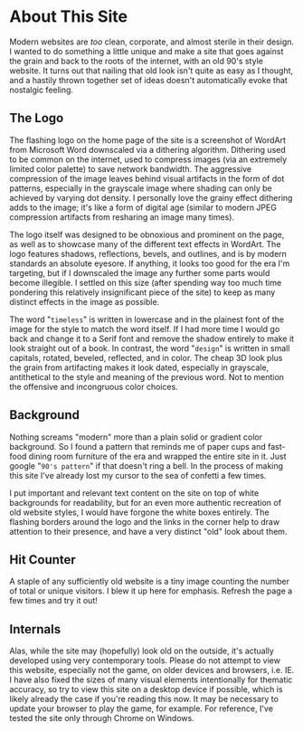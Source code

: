 # About This Site

Modern websites are _too_ clean, corporate, and almost sterile in their design.
I wanted to do something a little unique and make a site that goes against the
grain and back to the roots of the internet, with an old 90's style website. It
turns out that nailing that old look isn't quite as easy as I thought, and a
hastily thrown together set of ideas doesn't automatically evoke that nostalgic
feeling.

## The Logo

The flashing logo on the home page of the site is a screenshot of WordArt from
Microsoft Word downscaled via a dithering algorithm. Dithering used to be
common on the internet, used to compress images (via an extremely limited color
palette) to save network bandwidth. The aggressive compression of the image
leaves behind visual artifacts in the form of dot patterns, especially in the
grayscale image where shading can only be achieved by varying dot density. I
personally love the grainy effect dithering adds to the image; it's like a form
of digital age (similar to modern JPEG compression artifacts from resharing an
image many times).

The logo itself was designed to be obnoxious and prominent on the page, as well
as to showcase many of the different text effects in WordArt. The logo features
shadows, reflections, bevels, and outlines, and is by modern standards an
absolute eyesore. If anything, it looks too good for the era I'm targeting, but
if I downscaled the image any further some parts would become illegible. I
settled on this size (after spending way too much time pondering this
relatively insignificant piece of the site) to keep as many distinct effects in
the image as possible.

The word "`timeless`" is written in lowercase and in the plainest font of the
image for the style to match the word itself. If I had more time I would go
back and change it to a Serif font and remove the shadow entirely to make it
look straight out of a book. In contrast, the word "`design`" is written in
small capitals, rotated, beveled, reflected, and in color. The cheap 3D look
plus the grain from artifacting makes it look dated, especially in grayscale,
antithetical to the style and meaning of the previous word. Not to mention the
offensive and incongruous color choices.

## Background

Nothing screams "modern" more than a plain solid or gradient color background.
So I found a pattern that reminds me of paper cups and fast-food dining room
furniture of the era and wrapped the entire site in it. Just google
"`90's pattern`" if that doesn't ring a bell. In the process of making this
site I've already lost my cursor to the sea of confetti a few times.

I put important and relevant text content on the site on top of white
backgrounds for readability, but for an even more authentic recreation of old
website styles, I would have forgone the white boxes entirely. The flashing
borders around the logo and the links in the corner help to draw attention to
their presence, and have a very distinct "old" look about them.

## Hit Counter

A staple of any sufficiently old website is a tiny image counting the number
of total or unique visitors. I blew it up here for emphasis. Refresh the page
a few times and try it out!

## Internals

Alas, while the site may (hopefully) look old on the outside, it's actually
developed using very contemporary tools. Please do not attempt to view this
website, especially not the game, on older devices and browsers, i.e. IE.
I have also fixed the sizes of many visual elements intentionally for
thematic accuracy, so try to view this site on a desktop device if possible,
which is likely already the case if you're reading this now. It may be
necessary to update your browser to play the game, for example. For reference,
I've tested the site only through Chrome on Windows.
